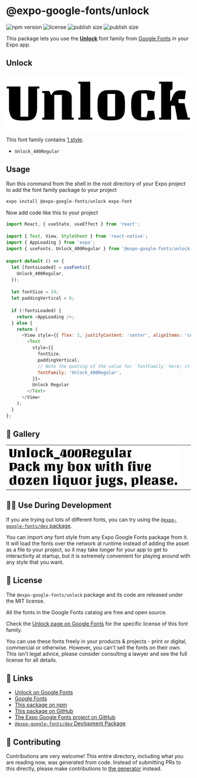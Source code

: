 # @expo-google-fonts/unlock

![npm version](https://flat.badgen.net/npm/v/@expo-google-fonts/unlock)
![license](https://flat.badgen.net/github/license/expo/google-fonts)
![publish size](https://flat.badgen.net/packagephobia/install/@expo-google-fonts/unlock)
![publish size](https://flat.badgen.net/packagephobia/publish/@expo-google-fonts/unlock)

This package lets you use the [**Unlock**](https://fonts.google.com/specimen/Unlock) font family from [Google Fonts](https://fonts.google.com/) in your Expo app.

## Unlock

![Unlock](./font-family.png)

This font family contains [1 style](#-gallery).

- `Unlock_400Regular`

## Usage

Run this command from the shell in the root directory of your Expo project to add the font family package to your project
```sh
expo install @expo-google-fonts/unlock expo-font
```

Now add code like this to your project
```js
import React, { useState, useEffect } from 'react';

import { Text, View, StyleSheet } from 'react-native';
import { AppLoading } from 'expo';
import { useFonts, Unlock_400Regular } from '@expo-google-fonts/unlock';

export default () => {
  let [fontsLoaded] = useFonts({
    Unlock_400Regular,
  });

  let fontSize = 24;
  let paddingVertical = 6;

  if (!fontsLoaded) {
    return <AppLoading />;
  } else {
    return (
      <View style={{ flex: 1, justifyContent: 'center', alignItems: 'center' }}>
        <Text
          style={{
            fontSize,
            paddingVertical,
            // Note the quoting of the value for `fontFamily` here; it expects a string!
            fontFamily: 'Unlock_400Regular',
          }}>
          Unlock Regular
        </Text>
      </View>
    );
  }
};

```

## 🔡 Gallery


||||
|-|-|-|
|![Unlock_400Regular](./Unlock_400Regular.ttf.png)||||


## 👩‍💻 Use During Development

If you are trying out lots of different fonts, you can try using the [`@expo-google-fonts/dev` package](https://github.com/expo/google-fonts/tree/master/font-packages/dev#readme).

You can import *any* font style from any Expo Google Fonts package from it. It will load the fonts
over the network at runtime instead of adding the asset as a file to your project, so it may take longer
for your app to get to interactivity at startup, but it is extremely convenient
for playing around with any style that you want.

## 📖 License

The `@expo-google-fonts/unlock` package and its code are released under the MIT license.

All the fonts in the Google Fonts catalog are free and open source.

Check the [Unlock page on Google Fonts](https://fonts.google.com/specimen/Unlock) for the specific license of this font family.

You can use these fonts freely in your products & projects - print or digital, commercial or otherwise. However, you can't sell the fonts on their own. This isn't legal advice, please consider consulting a lawyer and see the full license for all details.

## 🔗 Links

- [Unlock on Google Fonts](https://fonts.google.com/specimen/Unlock)
- [Google Fonts](https://fonts.google.com/)
- [This package on npm](https://www.npmjs.com/package/@expo-google-fonts/unlock)
- [This package on GitHub](https://github.com/expo/google-fonts/tree/master/font-packages/unlock)
- [The Expo Google Fonts project on GitHub](https://github.com/expo/google-fonts)
- [`@expo-google-fonts/dev` Devlopment Package](https://github.com/expo/google-fonts/tree/master/font-packages/dev)

## 🤝 Contributing

Contributions are very welcome! This entire directory, including what you are reading now, was generated from code. Instead of submitting PRs to this directly, please make contributions to [the generator](https://github.com/expo/google-fonts/tree/master/packages/generator) instead.
